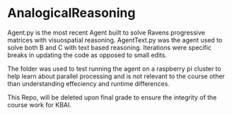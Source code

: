 # AnalogicalReasoning

Agent.py is the most recent Agent built to solve Ravens progressive matrices with visuospatial reasoning. 
AgentText.py was the agent used to solve both B and C with text based reasoning.   Iterations were specific breaks in updating the code
as opposed to small edits.  

The folder was used to test running the agent on a raspberry pi cluster to help learn about parallel processing and is not relevant to the
course other than understanding effeciency and runtime differences.   

This Repo, will be deleted upon final grade to ensure the integrity of the course work for KBAI.  
